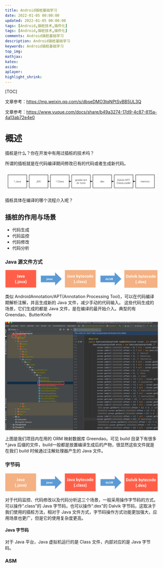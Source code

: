 ```yaml
---
title: Android插桩基础学习
date: 2022-01-05 00:00:00
updated: 2022-01-05 00:00:00
tags: [Android,插桩技术,插件化]
tags: [Android,插桩技术,插件化]
comments: Android插桩基础学习
description: Android插桩基础学习
keywords: Android插桩基础学习
top_img:
mathjax:
katex:
aside:
aplayer:
highlight_shrink:
---
```




[TOC]



文章参考：https://mp.weixin.qq.com/s/dbseDMO3tqNPtSvBB5UL3Q

文章参考：https://www.yuque.com/docs/share/b49a3274-17d9-4c87-815a-4a13ab72e4e0

# 概述

插桩是什么？你在开发中有用过插桩的技术吗？

所谓的插桩就是在代码编译期间修改已有的代码或者生成新代码。

![img](images/1635334953666-8d72c549-ea5d-463e-a183-d5da05577145.png)

插桩具体在编译的哪个流程介入呢？



## 插桩的作用与场景

- 代码生成
- 代码监控
- 代码修改
- 代码分析



### Java 源文件方式

![img](images/1635421129626-13140745-a4bd-4696-a526-95282ee0ba21.png)



类似 AndroidAnnotation/APT(Annotation Processing Tool)，可以在代码编译期解析注解，并且生成新的 Java 文件，减少手动的代码输入。 这些代码生成的场景，它们生成的都是 Java 文件，是在编译的最开始介入。典型的有 Greendao、ButterKnife 

<img src="images/1635339301658-b64ed1de-d625-4a27-adbb-2faa13918baa.png" alt="img" style="zoom:50%;" />

 上图是我们项目内在用的 ORM 映射数据库 Greendao。可见 build 目录下有很多 *.java 后缀的文件，build一般都是放置编译生成后的产物，很显然这些文件就是在我们 build 时候通过注解处理器产生的 Java 文件。



### 字节码

![img](images/1635421150384-3673e3e7-85c8-47ee-9c69-fe72bb05a235-20220421112546474.png)



对于代码监控、代码修改以及代码分析这三个场景，一般采用操作字节码的方式。可以操作“.class”的 Java 字节码，也可以操作“.dex”的 Dalvik 字节码，这取决于我们使用的插桩方法，相对于 Java 文件方式，字节码操作方式功能更加强大，应用场景也更广，但是它的使用复杂度更高。

#### Java 字节码 

对于 Java 平台，Java 虚拟机运行的是 Class 文件，内部对应的是 Java 字节码。











### ASM

